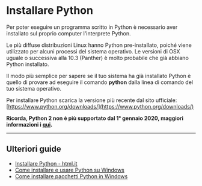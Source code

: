 # Installare  Python

Per poter eseguire un programma scritto in Python è necessario aver installato sul proprio computer l'interprete Python.

Le più diffuse distribuzioni Linux hanno Python pre-installato, poiché viene utilizzato per alcuni processi del sistema operativo. 
Le versioni di OSX uguale o successiva alla 10.3 (Panther) è molto probabile che già abbiano Python installato.

Il modo più semplice per sapere se il tuo sistema ha già installato Python è quello di provare ad eseguire il comando __python__ dalla linea di comando del tuo sistema operativo.

Per installare Python scarica la versione più recente dal sito ufficiale: [https://www.python.org/downloads/](https://www.python.org/downloads/)

**Ricorda, Python 2 non è più supportato dal 1° gennaio 2020, maggiori informazioni i [qui](https://www.python.org/doc/sunset-python-2/).**

---

## Ulteriori guide 

  * [Installare Python - html.it](http://www.html.it/pag/15609/installare-python/)
  * [Come installare e usare Python su Windows](https://gist.github.com/ricpol/2ca0ae46f02bfddf08036fa85519aa97)
  * [Come installare pacchetti Python in Windows](https://gist.github.com/ricpol/2ca0ae46f02bfddf08036fa85519aa97)


